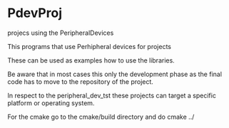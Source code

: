 # PdevProj
projecs using the PeripheralDevices

This programs that use Perhipheral devices for projects 

These can be used as examples how to use the libraries. 

Be aware that in most cases this only the development phase as the final code has to move to the repository of the project.

In respect to the  peripheral_dev_tst  these projects can target a specific platform or operating system. 

For the cmake go to the cmake/build directory and do cmake ../


